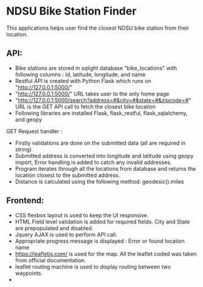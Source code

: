 # NDSU Bike Station Finder
This applications helps user find the closest NDSU bike station from their location.

## API:
- Bike stations are stored in sqlight database "bike_locations" with following columns : Id, latitude, longitude, and name
- Restful API is created with Python Flask which runs on "http://127.0.0.1:5000/"
- "http://127.0.0.1:5000/" URL takes user to the only home page
- "http://127.0.0.1:5000/search?address=#&city=#&state=#&zipcode=#" URL is the GET API call to fetch the closest bike location
- Following libraries are installed Flask, flask_restful, flask_sqlalchemy, and geopy

GET Request handler :
- Firstly validations are done on the submitted data (all are required in string)
- Submitted address is converted into longitude and latitude using geopy import, Error handling is added to catch any invalid addresses. 
- Program iterates through all the locations from database and returns the location closest to the submitted address. 
- Distance is calculated using the following method: geodesic().miles

## Frontend:
- CSS flexbox layout is used to keep the UI responsive.
- HTML Field level validation is added for required fields. City and State are prepopulated and disabled.
- Jquery AJAX is used to perform API call.
- Appropriate progress message is displayed : Error or found location name
- https://leafletjs.com/ is used for the map. All the leaflet coded was taken from official documentation.
- leaflet routing machine is used to display routing between two waypoints.
- 
